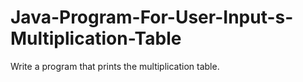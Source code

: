 # Java-Program-For-User-Input-s-Multiplication-Table
Write a program that prints the multiplication table. 
